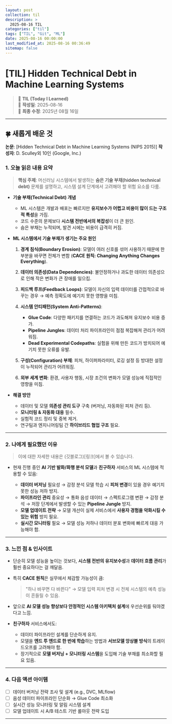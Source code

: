 ```yaml
---
layout: post
collection: til
description: >
  2025-08-16 TIL
categories: ["til"]
tags: ["TIL", "Git", "ML"]
date: 2025-08-16 00:00:00
last_modified_at: 2025-08-16 00:36:49
sitemap: false
---
```


# [TIL] Hidden Technical Debt in Machine Learning Systems

> 📝 **TIL (Today I Learned)**  
> 📅 **작성일**: 2025-08-16  
> 🔄 **최종 수정**: 2025년 08월 16일

---

## 🍀 새롭게 배운 것

**논문**: \[Hidden Technical Debt in Machine Learning Systems (NIPS 2015)]
**작성자**: D. Sculley외 10인 (Google, Inc.)

### 1. 오늘 읽은 내용 요약

> **핵심 주제**: 머신러닝 시스템에서 발생하는 **숨은 기술 부채(hidden technical debt)** 문제를 설명하고, 시스템 설계 단계에서 고려해야 할 위험 요소를 다룸.

- **기술 부채(Technical Debt) 개념**

  - ML 시스템은 개발과 배포는 빠르지만 **유지보수가 어렵고 비용이 많이 드는 구조적 특성**을 가짐.
  - 코드 수준의 문제보다 **시스템 전반에서의 복잡성**이 더 큰 원인.
  - 숨은 부채는 누적되며, 발견 시에는 비용이 급격히 커짐.

- **ML 시스템에서 기술 부채가 생기는 주요 원인**

  1. **경계 침식(Boundary Erosion)**: 모델이 여러 신호를 섞어 사용하기 때문에 한 부분을 바꾸면 전체가 변함 (**CACE 원칙: Changing Anything Changes Everything**).
  2. **데이터 의존성(Data Dependencies)**: 불안정하거나 과도한 데이터 의존성으로 인해 작은 변화가 큰 장애를 일으킴.
  3. **피드백 루프(Feedback Loops)**: 모델이 자신의 입력 데이터를 간접적으로 바꾸는 경우 → 예측 정확도에 예기치 못한 영향을 미침.
  4. **시스템 안티패턴(System Anti-Patterns)**:

     - **Glue Code**: 다양한 패키지를 연결하는 코드가 과도해져 유지보수 비용 증가.
     - **Pipeline Jungles**: 데이터 처리 파이프라인이 점점 복잡해져 관리가 어려워짐.
     - **Dead Experimental Codepaths**: 실험을 위해 만든 코드가 방치되어 예기치 못한 오류를 유발.

  5. **구성(Configuration) 부채**: 피처, 하이퍼파라미터, 로깅 설정 등 방대한 설정이 누적되어 관리가 어려워짐.
  6. **외부 세계 변화**: 환경, 사용자 행동, 시장 조건의 변화가 모델 성능에 직접적인 영향을 미침.

- **해결 방안**

  - 데이터 및 모델 **의존성 관리 도구** 구축 (버저닝, 자동화된 피처 관리 등).
  - **모니터링 & 자동화 대응** 필수.
  - 실험적 코드 정리 및 중복 제거.
  - 연구팀과 엔지니어링팀 간 **하이브리드 협업 구조** 필요.

---

### 2. 나에게 필요했던 이유

> 이에 대한 자세한 내용은 (깃블로그)[링크]에서 볼 수 있습니다.

- 현재 진행 중인 **AI 기반 발화/화행 분석 모델**과 **친구하자** 서비스의 ML 시스템에 적용할 수 있음:

  - **데이터 버저닝** 필요성 → 감정 분석 모델 학습 시 **피처 변경**이 있을 경우 예기치 못한 성능 저하 방지.
  - **파이프라인 관리** 중요성 → 통화 음성 데이터 → 스펙트로그램 변환 → 감정 분석 → 저장 단계에서 발생할 수 있는 **Pipeline Jungle** 방지.
  - **모델 업데이트 전략** → 모델 개선이 실제 서비스에서 **사용자 경험을 악화시킬 수 있는 위험** 방지 필요.
  - **실시간 모니터링** 필요 → 모델 성능 저하나 데이터 분포 변화에 빠르게 대응 가능해야 함.

---

### 3. 느낀 점 & 인사이트

- 단순히 모델 성능을 높이는 것보다, **시스템 전반의 유지보수성**과 **데이터 흐름 관리**가 훨씬 중요하다는 걸 깨달음.
- 특히 **CACE 원칙**은 실무에서 체감할 가능성이 큼:

  > "하나 바꾸면 다 바뀐다" → 모델 입력 피처 변경 시 전체 시스템의 예측 성능이 흔들릴 수 있음.

- 앞으로 **AI 모델 성능 향상보다 안정적인 시스템 아키텍처 설계**에 우선순위를 둬야겠다고 느낌.
- **친구하자** 서비스에서도:

  - 데이터 파이프라인 설계를 단순하게 유지.
  - 모델을 **엔드 투 엔드로 한 번에 학습**하는 방법과 **서브모델 앙상블 방식**의 트레이드오프를 고려해야 함.
  - 장기적으로 **모델 버저닝 + 모니터링 시스템**을 도입해 기술 부채를 최소화할 필요 있음.

---

### 4. 다음 액션 아이템

- [ ] 데이터 버저닝 전략 조사 및 설계 (e.g., DVC, MLflow)
- [ ] 음성 데이터 파이프라인 단순화 → Glue Code 최소화
- [ ] 실시간 성능 모니터링 및 알림 시스템 설계
- [ ] 모델 업데이트 시 A/B 테스트 기반 롤아웃 전략 도입

---
